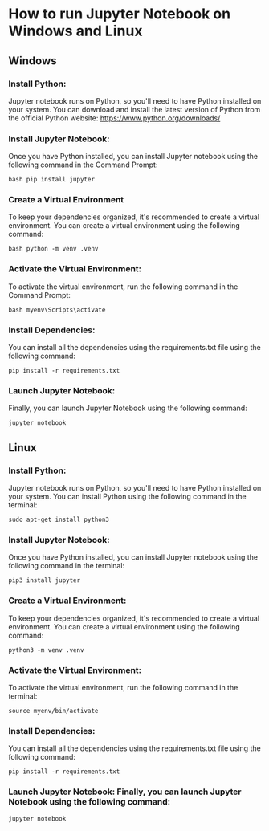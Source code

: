 # How to run Jupyter Notebook on Windows and Linux

## Windows

### Install Python:

Jupyter notebook runs on Python, so you'll need to have Python installed on your system. You can download and install the latest version of Python from the official Python website: https://www.python.org/downloads/

### Install Jupyter Notebook:

Once you have Python installed, you can install Jupyter notebook using the following command in the Command Prompt:

`bash
pip install jupyter
`

### Create a Virtual Environment

To keep your dependencies organized, it's recommended to create a virtual environment. You can create a virtual environment using the following command:

`bash
python -m venv .venv
`

### Activate the Virtual Environment:

To activate the virtual environment, run the following command in the Command Prompt:

`bash
myenv\Scripts\activate
`

### Install Dependencies:

You can install all the dependencies using the requirements.txt file using the following command:

`pip install -r requirements.txt`

### Launch Jupyter Notebook:

Finally, you can launch Jupyter Notebook using the following command:

`jupyter notebook`

## Linux

### Install Python:

Jupyter notebook runs on Python, so you'll need to have Python installed on your system. You can install Python using the following command in the terminal:

`sudo apt-get install python3`

### Install Jupyter Notebook:

Once you have Python installed, you can install Jupyter notebook using the following command in the terminal:

`pip3 install jupyter`

### Create a Virtual Environment:

To keep your dependencies organized, it's recommended to create a virtual environment. You can create a virtual environment using the following command:

`python3 -m venv .venv`

### Activate the Virtual Environment:

To activate the virtual environment, run the following command in the terminal:

`source myenv/bin/activate`

### Install Dependencies:

You can install all the dependencies using the requirements.txt file using the following command:

`pip install -r requirements.txt`

### Launch Jupyter Notebook: Finally, you can launch Jupyter Notebook using the following command:

`jupyter notebook`

